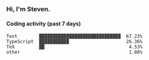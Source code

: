 ### Hi, I'm Steven.

#### Coding activity (past 7 days)
```
Text        ▓▓▓▓▓▓▓▓▓▓▓▓▓▓▓▓▓▓▓▓▓▓▓▓▓▓▓▓▓▓  67.23%
TypeScript  ▓▓▓▓▓▓▓▓▓▓▓                     26.36%
TeX         ▓▓                               4.53%
other                                        1.88%
```
